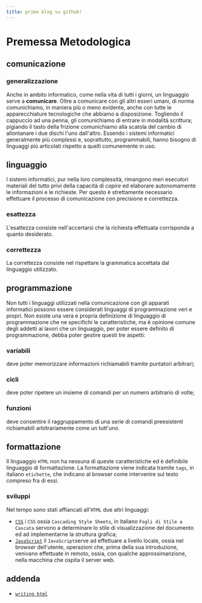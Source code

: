 ```yaml
---
title: primo blog su github!
---
```


# Premessa Metodologica

## comunicazione

### generalizzazione
Anche in ambito informatico, come nella vita di tutti i giorni, un linguaggio serve a **comunicare**. Oltre a comunicare con gli altri esseri umani, di norma comunichiamo, in maniera più o meno evidente, anche con tutte le apparecchiature tecnologiche che abbiamo a disposizione. Togliendo il cappuccio ad una penna, gli comunichiamo di entrare in modalità scrittura; pigiando il tasto della frizione comunichiamo alla scatola del cambio di allontanare i due dischi l'uno dall'altro.
Essendo i sistemi informatici generalmente più complessi e, soprattutto, programmabili, hanno bisogno di linguaggi più articolati rispetto a quelli comunemente in uso.

## linguaggio
I sistemi informatici, pur nella loro complessità, rimangono meri esecutori materiali del tutto privi della capacità di *capire* ed elaborare autonomamente le informazioni e le richieste. Per questo è strettamente necessario effettuare il processo di comunicazione con precisione e correttezza.

### esattezza
L'esattezza consiste nell'accertarsi che la richiesta effettuata corrisponda a quanto desiderato.

### correttezza
La correttezza consiste nel rispettare la grammatica accettata dal linguaggio utilizzato.

## programmazione
Non tutti i linguaggi utilizzati nella comunicazione con gli apparati informatici possono essere considerati linguaggi di programmazione veri e propri. Non esiste una vera e propria definizione di linguaggio di programmazione che ne specifichi le caratteristiche, ma è opinione comune degli addetti ai lavori che un linguaggio, per poter essere definito di programmazione, debba poter gestire questi tre aspetti:

### variabili
deve poter memorizzare informazioni richiamabili tramite puntatori arbitrari;

### cicli
deve poter ripetere un insieme di comandi per un numero arbitrario di volte;

### funzioni
deve consentire il raggruppamento di una serie di comandi preesistenti richiamabili arbitrariamente come un tutt'uno.

## formattazione
Il linguaggio `HTML` non ha nessuna di queste caratteristiche ed è definibile linguaggio di formattazione. La formattazione viene indicata tramite `tags`, in italiano `etichette`, che indicano al browser come intervenire sul testo compreso fra di essi.

### sviluppi
Nel tempo sono stati affiancati all'<code>HTML</code> due altri linguaggi:
 - [`CSS`](https://www.w3schools.com/css/css_intro.asp)
    i `CSS` ossia `Cascading Style Sheets`, in italiano `Fogli di Stile a Cascata` servono a determinare lo stile di visualizzazione del documento ed ad implementarne la struttura grafica;
 - [`JavaScript`](https://www.w3schools.com/js/default.asp)
    il `JavaScript`serve ad effettuare a livello locale, ossia nel browser dell'utente, operazioni che, prima della sua introduzione, venivano effettuate in remoto, ossia, con qualche approssimanzione, nella macchina che ospita il server web.

 ## addenda
 - [`writing html`](https://web.archive.org/web/20070812133549/http://zircon.mcli.dist.maricopa.edu/writinghtml_it/tut/index.html)
